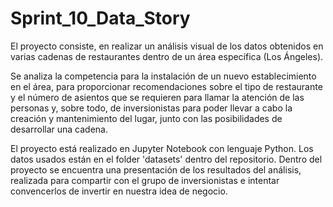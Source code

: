 # Sprint_10_Data_Story
El proyecto consiste, en realizar un análisis visual de los datos obtenidos en varias cadenas de restaurantes dentro de un área específica (Los Ángeles).

Se analiza la competencia para la instalación de un nuevo establecimiento en el área, para proporcionar recomendaciones sobre el tipo de restaurante y el número de asientos que se requieren para llamar la atención de las personas y, sobre todo, de inversionistas para poder llevar a cabo la creación y mantenimiento del lugar, junto con las posibilidades de desarrollar una cadena.

El proyecto está realizado en Jupyter Notebook con lenguaje Python. Los datos usados están en el folder 'datasets' dentro del repositorio. Dentro del proyecto se encuentra una presentación de los resultados del análisis, realizada para compartir con el grupo de inversionistas e intentar convencerlos de invertir en nuestra idea de negocio.
